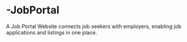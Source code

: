 # -JobPortal
A Job Portal Website connects job seekers with employers, enabling job applications and listings in one place.
